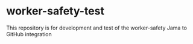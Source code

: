 # worker-safety-test
This repository is for development and test of the worker-safety Jama to GitHub integration
